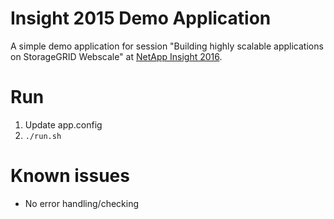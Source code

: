 # Insight 2015 Demo Application
A simple demo application for session "Building highly scalable applications on StorageGRID Webscale" at [NetApp Insight 2016](http://www.netapp-insight.com).

# Run
1. Update app.config
2. `./run.sh`

# Known issues
* No error handling/checking
